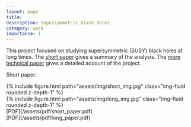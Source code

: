 ```yaml
---
layout: page
title:  
description: Supersymmetric black holes
category: work
importance: 1
---
```


This project focused on studying supersymmetric (SUSY) black holes at long times. The [short paper](https://arxiv.org/abs/2207.00407) gives a summary of the analysis. The [more technical paper](https://arxiv.org/abs/2207.00407) gives a detailed account of the project.

Short paper: 
<div class="row">
    <div class="col-sm mt-3 mt-md-0">
        {% include figure.html path="assets/img/short_img.jpg" class="img-fluid rounded z-depth-1" %}
    </div>
    <div class="col-sm mt-3 mt-md-0">
        {% include figure.html path="assets/img/long_img.jpg" class="img-fluid rounded z-depth-1" %}
    </div>
</div>

<div class="row">
    <div class="col-sm mt-3 mt-md-0">
        <div class="caption">
            [PDF](/assets/pdf/short_paper.pdf) 
        </div>
    </div>
    <div class="col-sm mt-3 mt-md-0">
        <div class="caption">
            [PDF](/assets/pdf/long_paper.pdf) 
        </div>
    </div>
</div>

    



